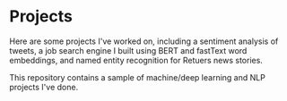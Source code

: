 # Projects
Here are some projects I've worked on, including a sentiment analysis of tweets, a job search engine I built using BERT and fastText word embeddings, and named entity recognition for Retuers news stories.

This repository contains a sample of machine/deep learning and NLP projects I've done.
